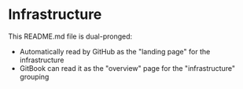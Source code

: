 # Infrastructure

This README.md file is dual-pronged:

- Automatically read by GitHub as the "landing page" for the infrastructure
- GitBook can read it as the "overview" page for the "infrastructure" grouping
